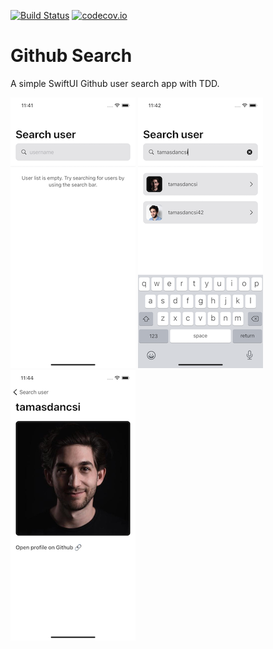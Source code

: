 [![Build Status](https://travis-ci.org/tamasdancsi/ios-swiftui-github-user-search.svg?branch=master)](https://travis-ci.org/tamasdancsi/ios-swiftui-github-user-search)
[![codecov.io](https://codecov.io/gh/tamasdancsi/ios-swiftui-github-user-search/branch/master/graphs/badge.svg)](https://codecov.io/gh/tamasdancsi/ios-swiftui-github-user-search/branch/master)

# Github Search

A simple SwiftUI Github user search app with TDD.

![alt text](docs/img-1.png "Empty list")
![alt text](docs/img-2.png "Search result")
![alt text](docs/img-3.png "User details")
